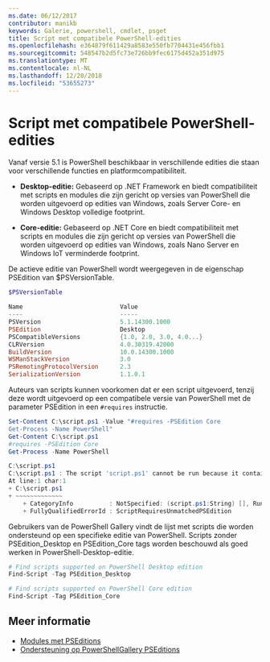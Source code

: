 ```yaml
---
ms.date: 06/12/2017
contributor: manikb
keywords: Galerie, powershell, cmdlet, psget
title: Script met compatibele PowerShell-edities
ms.openlocfilehash: e364879f611429a8583e550fb7704431e456fbb1
ms.sourcegitcommit: 548547b2d5fc73e726bb9fec6175d452a351d975
ms.translationtype: MT
ms.contentlocale: nl-NL
ms.lasthandoff: 12/20/2018
ms.locfileid: "53655273"
---
```

# <a name="script-with-compatible-powershell-editions"></a>Script met compatibele PowerShell-edities

Vanaf versie 5.1 is PowerShell beschikbaar in verschillende edities die staan voor verschillende functies en platformcompatibiliteit.

- **Desktop-editie:** Gebaseerd op .NET Framework en biedt compatibiliteit met scripts en modules die zijn gericht op versies van PowerShell die worden uitgevoerd op edities van Windows, zoals Server Core- en Windows Desktop volledige footprint.

- **Core-editie:** Gebaseerd op .NET Core en biedt compatibiliteit met scripts en modules die zijn gericht op versies van PowerShell die worden uitgevoerd op edities van Windows, zoals Nano Server en Windows IoT verminderde footprint.

De actieve editie van PowerShell wordt weergegeven in de eigenschap PSEdition van $PSVersionTable.

```powershell
$PSVersionTable

Name                           Value
----                           -----
PSVersion                      5.1.14300.1000
PSEdition                      Desktop
PSCompatibleVersions           {1.0, 2.0, 3.0, 4.0...}
CLRVersion                     4.0.30319.42000
BuildVersion                   10.0.14300.1000
WSManStackVersion              3.0
PSRemotingProtocolVersion      2.3
SerializationVersion           1.1.0.1
```

Auteurs van scripts kunnen voorkomen dat er een script uitgevoerd, tenzij deze wordt uitgevoerd op een compatibele versie van PowerShell met de parameter PSEdition in een `#requires` instructie.

```powershell
Set-Content C:\script.ps1 -Value "#requires -PSEdition Core
Get-Process -Name PowerShell"
Get-Content C:\script.ps1
#requires -PSEdition Core
Get-Process -Name PowerShell

C:\script.ps1
C:\script.ps1 : The script 'script.ps1' cannot be run because it contained a "#requires" statement for PowerShell editions 'Core'. The edition of PowerShell that is required by the script does not match the currently running PowerShell Desktop edition.
At line:1 char:1
+ C:\script.ps1
+ ~~~~~~~~~~~~~
    + CategoryInfo          : NotSpecified: (script.ps1:String) [], RuntimeException
    + FullyQualifiedErrorId : ScriptRequiresUnmatchedPSEdition
```

Gebruikers van de PowerShell Gallery vindt de lijst met scripts die worden ondersteund op een specifieke editie van PowerShell.
Scripts zonder PSEdition_Desktop en PSEdition_Core tags worden beschouwd als goed werken in PowerShell-Desktop-editie.

```powershell
# Find scripts supported on PowerShell Desktop edition
Find-Script -Tag PSEdition_Desktop

# Find scripts supported on PowerShell Core edition
Find-Script -Tag PSEdition_Core
```

## <a name="more-details"></a>Meer informatie

- [Modules met PSEditions](module-psedition-support.md)
- [Ondersteuning op PowerShellGallery PSEditions](../how-to/finding-packages/searching-by-compatibility.md)
